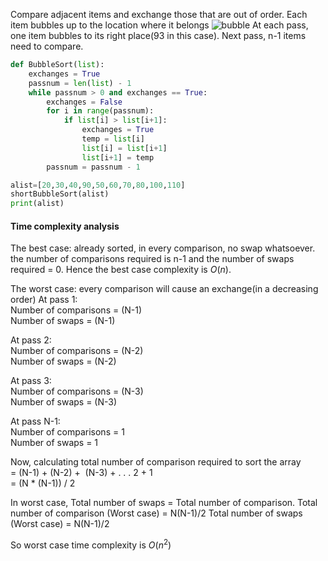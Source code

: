 Compare adjacent items and exchange those that are out of order. Each item bubbles up to the location where it belongs
![bubble](https://runestone.academy/ns/books/published/pythonds/_images/bubblepass.png)
At each pass, one item bubbles to its right place(93 in this case). Next pass, n-1 items need to compare.

```python
def BubbleSort(list):
	exchanges = True
	passnum = len(list) - 1
	while passnum > 0 and exchanges == True:
		exchanges = False
		for i in range(passnum):
			if list[i] > list[i+1]:
				exchanges = True
				temp = list[i]
				list[i] = list[i+1]
				list[i+1] = temp
		passnum = passnum - 1

alist=[20,30,40,90,50,60,70,80,100,110]
shortBubbleSort(alist)
print(alist)
```

#### Time complexity analysis
The best case: already sorted, in every comparison, no swap whatsoever. the number of comparisons required is n-1 and the number of swaps required = 0. Hence the best case complexity is $O(n)$.

The worst case: every comparison will cause an exchange(in a decreasing order)
At pass 1:  
Number of comparisons = (N-1)  
Number of swaps = (N-1)

At pass 2:  
Number of comparisons = (N-2)  
Number of swaps = (N-2)

At pass 3:  
Number of comparisons = (N-3)  
Number of swaps = (N-3)  

At pass N-1:  
Number of comparisons = 1  
Number of swaps = 1

Now, calculating total number of comparison required to sort the array  
= (N-1) + (N-2) +  (N-3) + . . . 2 + 1  
= (N * (N-1)) / 2

In worst case, Total number of swaps = Total number of comparison.
Total number of comparison (Worst case) = N(N-1)/2 
Total number of swaps (Worst case) = N(N-1)/2

So worst case time complexity is $O(n^2)$ 